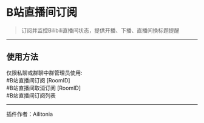 # B站直播间订阅
> 订阅并监控Bilibili直播间状态，提供开播、下播、直播间换标题提醒

---
## 使用方法
仅限私聊或群聊中群管理员使用:<br/>
\#B站直播间订阅 [RoomID]<br/>
\#B站直播间取消订阅 [RoomID]<br/>
\#B站直播间订阅列表<br/>

---
插件作者：Ailitonia